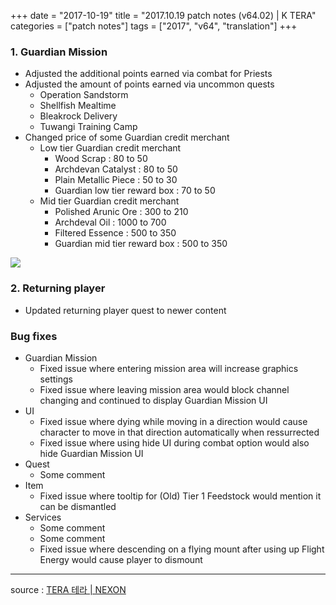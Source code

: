 +++
date = "2017-10-19"
title = "2017.10.19 patch notes (v64.02) | K TERA"
categories = ["patch notes"]
tags = ["2017", "v64", "translation"]
+++

### 1. Guardian Mission
- Adjusted the additional points earned via combat for Priests
- Adjusted the amount of points earned via uncommon quests
  - Operation Sandstorm
  - Shellfish Mealtime
  - Bleakrock Delivery
  - Tuwangi Training Camp
- Changed price of some Guardian credit merchant
  - Low tier Guardian credit merchant
    - Wood Scrap : 80 to 50
    - Archdevan Catalyst : 80 to 50
    - Plain Metallic Piece : 50 to 30
    - Guardian low tier reward box : 70 to 50
  - Mid tier Guardian credit merchant
    - Polished Arunic Ore : 300 to 210
    - Archdeval Oil : 1000 to 700
    - Filtered Essence : 500 to 350
    - Guardian mid tier reward box : 500 to 350

![](https://seraphinush-gaming.github.io/mysterium/images/patch-notes/v64-02_1.png)

### 2. Returning player
- Updated returning player quest to newer content

### Bug fixes
- Guardian Mission
  - Fixed issue where entering mission area will increase graphics settings
  - Fixed issue where leaving mission area would block channel changing and continued to display Guardian Mission UI
- UI
  - Fixed issue where dying while moving in a direction would cause character to move in that direction automatically when ressurrected
  - Fixed issue where using hide UI during combat option would also hide Guardian Mission UI
- Quest
  - Some comment
- Item
  - Fixed issue where tooltip for (Old) Tier 1 Feedstock would mention it can be dismantled
- Services
  - Some comment
  - Some comment
  - Fixed issue where descending on a flying mount after using up Flight Energy would cause player to dismount

----

source : [TERA 테라 | NEXON](http://tera.nexon.com/news/update/view.aspx?n4articlesn=301)
